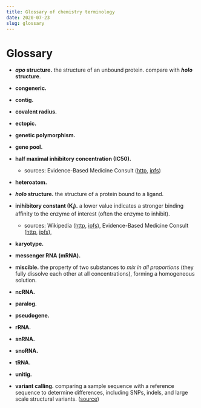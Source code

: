 ```yaml
---
title: Glossary of chemistry terminology
date: 2020-07-23
slug: glossary
---
```


# Glossary

* **_apo_ structure.** the structure of an unbound protein. compare with **_holo_ structure**.

* **congeneric.**

* **contig.**

* **covalent radius.**

* **ectopic.**

* **genetic polymorphism.**
* **gene pool.**

* **half maximal inhibitory concentration (IC50).**
    * sources: Evidence-Based Medicine Consult ([http](https://www.ebmconsult.com/articles/inhibitory-constant-ki-drug-interactions), [ipfs](https://ipfs.io/ipfs/QmWUfBtUcVxt8GEpb6jh4cG8r4qXTER8rWgHkYcMaCWfBD))

* **heteroatom.**

* **_holo_ structure.** the structure of a protein bound to a ligand.

* **inihibitory constant (K<sub>i</sub>).** a lower value indicates a stronger binding affinity to the enzyme of interest (often the enzyme to inhibit).
    * sources: Wikipedia ([http](), [ipfs]()), Evidence-Based Medicine Consult ([http](https://www.ebmconsult.com/articles/inhibitory-constant-ki-drug-interactions), [ipfs](https://ipfs.io/ipfs/QmWUfBtUcVxt8GEpb6jh4cG8r4qXTER8rWgHkYcMaCWfBD)), 


* **karyotype.**

* **messenger RNA (mRNA).**

* **miscible.** the property of two substances to _mix in all proportions_ (they fully dissolve each other at all concentrations), forming a homogeneous solution.

* **ncRNA.**


* **paralog.**

* **pseudogene.**

* **rRNA.**

* **snRNA.**

* **snoRNA.**

* **tRNA.**

* **unitig.**

* **variant calling.** comparing a sample sequence with a reference sequence to determine differences, including SNPs, indels, and large scale structural variants. ([source](https://www.ebi.ac.uk/training/online/glossary/variant-calling))
